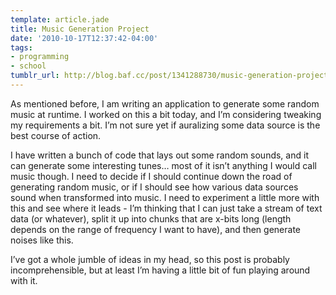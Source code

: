 ```yaml
---
template: article.jade
title: Music Generation Project
date: '2010-10-17T12:37:42-04:00'
tags:
- programming
- school
tumblr_url: http://blog.baf.cc/post/1341288730/music-generation-project
---
```

As mentioned before, I am writing an application to generate some random music at runtime. I worked on this a bit today, and I’m considering tweaking my requirements a bit. I’m not sure yet if auralizing some data source is the best course of action.

I have written a bunch of code that lays out some random sounds, and it can generate some interesting tunes… most of it isn’t anything I would call music though. I need to decide if I should continue down the road of generating random music, or if I should see how various data sources sound when transformed into music. I need to experiment a little more with this and see where it leads - I’m thinking that I can just take a stream of text data (or whatever), split it up into chunks that are x-bits long (length depends on the range of frequency I want to have), and then generate noises like this.

I’ve got a whole jumble of ideas in my head, so this post is probably incomprehensible, but at least I’m having a little bit of fun playing around with it.
